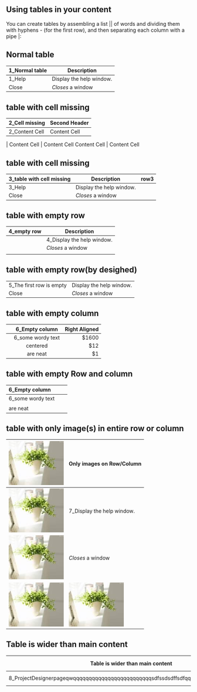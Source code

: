 


Using tables in your content
---
You can create tables by assembling a list || of words and dividing them with hyphens - (for the first row), and then separating each column with a pipe |:

## Normal table
| 1_Normal table | Description          |
| ------------- | ----------- |
| 1_Help      | Display the help window.|
| Close     | _Closes_ a window     |


## table with cell missing
2_Cell missing  | Second Header
------------- | -------------
2_Content Cell  | Content Cell
  | 
Content Cell  | Content Cell
Content Cell  | Content Cell


## table with cell missing
| 3_table with cell missing | Description          |row3|
| ------------- | ----------- |---------|
| 3_Help      | Display the help window.|
| Close     | _Closes_ a window     |

## table with empty row

| 4_empty row | Description          |
| ------------- | ----------- |
|      | 4_Display the help window.|
|      | _Closes_ a window     |
|      |    |

## table with empty row(by desighed)

|  |           |
| ------------- | ----------- |
| 5_The first row is empty      | Display the help window.|
| Close     | _Closes_ a window     |


## table with empty column

|   | 6_Empty column  | Right Aligned |
| :------------ |:---------------:| -----:|
|       | 6_some wordy text | $1600 |
|       | centered        |   $12 |
|  | are neat        |    $1 |

## table with empty Row and column

| 6_Empty column  |   |  |
| :------------ |:---------------:| -----:|
|  6_some wordy text     |  |  |
|      |         |    |
| are neat |         |    |

## table with only image(s) in entire row or column

| ![smile](Images\flower.jpg) | Only images on Row/Column |
| ------------- | ----------- |
| ![smile](Images\flower.jpg)  | 7_Display the help window. |
| ![smile](Images\flower.jpg)  | _Closes_ a window        |
| ![smile](Images\flower.jpg)    | ![smile](Images\flower.jpg)   |



## Table is wider than main content
|Table is wider than main content|Related links|Description|
|---------------------|-------------|-----------|
|8_ProjectDesignerpageqwqqqqqqqqqqqqqqqqqqqqqqqqqsdfssdsdffsdfqqqqqqqqqqqqqqqqqqqqqq|Related links|Description|

